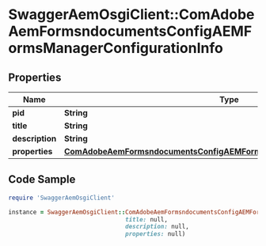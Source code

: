 # SwaggerAemOsgiClient::ComAdobeAemFormsndocumentsConfigAEMFormsManagerConfigurationInfo

## Properties

Name | Type | Description | Notes
------------ | ------------- | ------------- | -------------
**pid** | **String** |  | [optional] 
**title** | **String** |  | [optional] 
**description** | **String** |  | [optional] 
**properties** | [**ComAdobeAemFormsndocumentsConfigAEMFormsManagerConfigurationProperties**](ComAdobeAemFormsndocumentsConfigAEMFormsManagerConfigurationProperties.md) |  | [optional] 

## Code Sample

```ruby
require 'SwaggerAemOsgiClient'

instance = SwaggerAemOsgiClient::ComAdobeAemFormsndocumentsConfigAEMFormsManagerConfigurationInfo.new(pid: null,
                                 title: null,
                                 description: null,
                                 properties: null)
```


